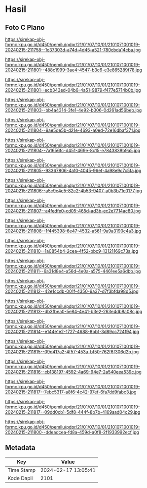 # Hasil

## Foto C Plano

https://sirekap-obj-formc.kpu.go.id/d450/pemilu/pdpr/21/01/07/10/01/2101071001019-20240215-211758--1c37303d-a74d-4d45-a521-780cbda14cba.jpg

https://sirekap-obj-formc.kpu.go.id/d450/pemilu/pdpr/21/01/07/10/01/2101071001019-20240215-211801--488c1999-3ae4-4547-b3c6-e3e865289f78.jpg

https://sirekap-obj-formc.kpu.go.id/d450/pemilu/pdpr/21/01/07/10/01/2101071001019-20240215-211801--ecb343ed-04b6-4a51-9879-f477e5714b0b.jpg

https://sirekap-obj-formc.kpu.go.id/d450/pemilu/pdpr/21/01/07/10/01/2101071001019-20240215-211803--bb4a4314-3fe1-4e92-b306-0d261ad56beb.jpg

https://sirekap-obj-formc.kpu.go.id/d450/pemilu/pdpr/21/01/07/10/01/2101071001019-20240215-211804--9ae5de5b-d21e-4693-a0ed-72e16dbaf371.jpg

https://sirekap-obj-formc.kpu.go.id/d450/pemilu/pdpr/21/01/07/10/01/2101071001019-20240215-211804--7a1656fc-d451-469e-8c15-e7843838b9a5.jpg

https://sirekap-obj-formc.kpu.go.id/d450/pemilu/pdpr/21/01/07/10/01/2101071001019-20240215-211805--93367806-4a10-4045-96ef-4a98e9c7c5fa.jpg

https://sirekap-obj-formc.kpu.go.id/d450/pemilu/pdpr/21/01/07/10/01/2101071001019-20240215-211806--a5c9e4e5-82c2-4b53-9407-a0b3b71c0177.jpg

https://sirekap-obj-formc.kpu.go.id/d450/pemilu/pdpr/21/01/07/10/01/2101071001019-20240215-211807--a4fedfe0-cd05-465d-ad3b-ec2e7714ac80.jpg

https://sirekap-obj-formc.kpu.go.id/d450/pemilu/pdpr/21/01/07/10/01/2101071001019-20240215-211808--1f445398-6e47-4532-a561-9a9a3190c4a3.jpg

https://sirekap-obj-formc.kpu.go.id/d450/pemilu/pdpr/21/01/07/10/01/2101071001019-20240215-211810--1a0854b4-2cea-4f52-bbc9-13121169c73a.jpg

https://sirekap-obj-formc.kpu.go.id/d450/pemilu/pdpr/21/01/07/10/01/2101071001019-20240215-211811--6a31d8e4-a56d-4e0a-a575-4461ee5a6dbb.jpg

https://sirekap-obj-formc.kpu.go.id/d450/pemilu/pdpr/21/01/07/10/01/2101071001019-20240215-211812--42e1ccdb-001f-4350-9a37-d7f3bfda98d5.jpg

https://sirekap-obj-formc.kpu.go.id/d450/pemilu/pdpr/21/01/07/10/01/2101071001019-20240215-211813--db3fbea0-5e84-4e41-b3e2-263e4db8a08c.jpg

https://sirekap-obj-formc.kpu.go.id/d450/pemilu/pdpr/21/01/07/10/01/2101071001019-20240215-211814--e144e1e2-1727-4688-8bb1-3d89cc724f94.jpg

https://sirekap-obj-formc.kpu.go.id/d450/pemilu/pdpr/21/01/07/10/01/2101071001019-20240215-211815--09d417a2-4f57-453a-bf50-762f6f306d2b.jpg

https://sirekap-obj-formc.kpu.go.id/d450/pemilu/pdpr/21/01/07/10/01/2101071001019-20240215-211816--cb138197-4592-4a69-94e7-2a540eea539c.jpg

https://sirekap-obj-formc.kpu.go.id/d450/pemilu/pdpr/21/01/07/10/01/2101071001019-20240215-211817--7ebc5317-a8f6-4c42-97ef-6fa7dd9fabc3.jpg

https://sirekap-obj-formc.kpu.go.id/d450/pemilu/pdpr/21/01/07/10/01/2101071001019-20240215-211817--09dd0cb1-5df8-444f-8b7b-4169aad04c29.jpg

https://sirekap-obj-formc.kpu.go.id/d450/pemilu/pdpr/21/01/07/10/01/2101071001019-20240215-211800--ddeadcea-fd8a-459d-a0f8-2f1933992ecf.jpg


## Metadata

| Key        | Value               |
| ---------- | ------------------- |
| Time Stamp | 2024-02-17 13:05:41 |
| Kode Dapil | 2101                |



